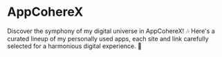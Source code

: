 # AppCohereX
Discover the symphony of my digital universe in AppCohereX! 🎶 Here's a curated lineup of my personally used apps, each site and link carefully selected for a harmonious digital experience. 🌟
